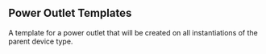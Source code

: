 ## Power Outlet Templates

A template for a power outlet that will be created on all instantiations of the parent device type.
